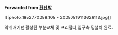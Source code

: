 **Forwarded from [환선 박](https://t.me/no_username_1012053881)**

![[photo_1852770258_105 - 20250519113626113.jpg]]

악취배기팬  활성탄 부분교체 및 프리필터,입구측 망설치 완료.